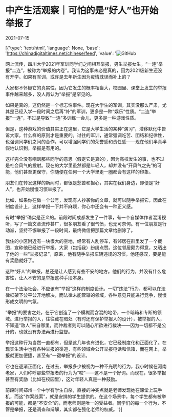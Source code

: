 # 中产生活观察｜可怕的是“好人”也开始举报了

2021-07-15

[{'type': 'text/html', 'language': None, 'base': 'https://chinadigitaltimes.net/chinese/feed', 'value': '![GitHub](https://chinadigitaltimes.net/chinese/files/2021/07/image-1626333276748.png)

网上流传，四川大学2021年军训同学们之间相互举报，男生举报女生，“一连”举报“二连”，被称为“举报的内卷”。我认为这事未必是真的，因为2021级新生还没有开学。如果有军训，或许是去年新生因为疫情耽误而补上的？

大家都不怀疑它的真实性，因为它发生的概率相当大，校园里、课堂上发生的举报事件越来越多，没人再认为“举报”是罕见的。

如果是真的，这仍然是一个标志性事件。现在大学生的军训，其实没那么严肃，尤其是已经入学一段时间之后再“补”的军训，更多是一种“娱乐”性质。“二连”举报“一连”，不过是导致“一连”多训练一会儿，更多是一种游戏性质。

但是，这种游戏的价值其实正在这里，它是大学生活的某种“演习”，潜移默化中告诉大家，什么样的原则才是重要的。过往的军训，通常强调吃苦、团结和纪律性，也强调同学们之间的合作，可以增强同学们的荣誉感和责任感——现在他们半真半假地认识到，举报是有用的。

这样完全没有嘲讽那些同学的意思（假定它是真的），因为高校发生的事，也不过是社会风气的投射。现在的大学里虽然都是年轻人，却并没有“开风气之先”的可能，他们甚至更保守，你随便在任何一个大学里走一圈都会有这样的印象。

朋友们在转发这样的新闻时，都很是愁苦和担心，其实在我们身边，即便是“好人”，也开始慢慢习惯举报了。

比如，如果你在做一个公号，发现有人抄袭你的文章，就可以随手举报它，因此在制度设计上，这样举报一下并不麻烦，你心中还会有一种正义感。

有时“举报”确实是正义的。前段时间成都发生了一件事，有一个自媒体作者混淆视听，写了一篇文章流传甚广，很多朋友看了很气愤，也无可奈何。有一位朋友是行动派，坚持不懈举报了一段时间，最终微信把那篇文章给删除了。

我住的小区附近有一块很大的空地，经常有人乱停车，有邻居在群里发了一个截图，宣称他已经进行举报，大家（包括我）纷纷点赞。这位邻居颇为得意，又晒出了他的一些“举报记录”，原来，他有随手举报车辆违规的习惯，他还感叹，要是能有奖励就好了。

这种“好人”的举报，总还是让人感到有些不安的地方。他们的行为，并没有什么危害性，让人不安的是举报这种手段本身。

在一个法治社会，不应该有“举报”这样的制度设计。一切“违法”行为，都可以在法律框架下公平公开地解决，而法律未能管辖的领域，各种意见只能进行竞争，慢慢形成文明的气氛。

“举报”的要害之处，在于它创造了一个模糊而含混的地带，一个暗箱和专断的领域。进行举报的人，往往藏在暗处（有时还有保护举报人的设计），被举报的人，不知道“敌人”来自哪里，而仲裁者则可以随心所欲进行裁决——因为一切都不是公开的，也就没有办法再进行监督。

举报这种行为当然一直都有，但是这几年也有进化，它已经制度化和正面化了。在现实生活中也有各种举报的渠道，有些领域会公开举报电话和信箱，而在网上，举报就更加便捷，甚至有“一键举报”的设计。

它也在逐渐正面化，在过去，举报多少被视为一种不光明的行为，我小时候在河南老家，人们称呼那些举报者的行为为“咬”——这不是一个好词。而现在，很多举报甚至有奖励（比如在校园里），这对年轻人真是一种鼓励。

前段时间郑州一个中学有学生自杀，直接的冲突点就是老师发现她在课堂上玩手机，而这“作案线索”，就是安排的学生提供的。在这个场景中，每个学生都有被举报的可能，都是“不安全”的，而老师则是唯一的受益者。同学们的每一个行为，不管是举报，还是调查和辩解，其实都在强化老师的权威。'}]